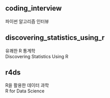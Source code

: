 ## coding_interview
파이썬 알고리즘 인터뷰

## discovering_statistics_using_r
유쾌한 R 통계학  
Discovering Statistics Using R

## r4ds
R을 활용한 데이터 과학  
R for Data Science
